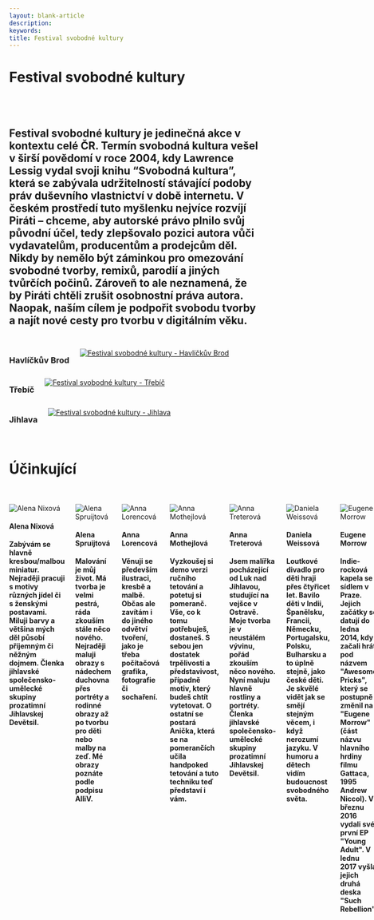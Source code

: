 ```yaml
---
layout: blank-article
description: 
keywords: 
title: Festival svobodné kultury
---
```


<div class="pce-hero pce-hero--entry">
    <div class="pce-hero__content">
        <h1 class="c-page-title">Festival svobodné kultury</h1><br><br>
        <h2 class="t-h4-alt">
          Festival svobodné kultury je jedinečná akce v kontextu celé ČR. Termín svobodná kultura vešel v širší povědomí v roce 2004, kdy Lawrence Lessig vydal svoji knihu “Svobodná kultura”, která se zabývala udržitelností stávající podoby práv duševního vlastnictví v době internetu. V českém prostředí tuto myšlenku nejvíce rozvíjí Piráti – chceme, aby autorské právo plnilo svůj původní účel, tedy zlepšovalo pozici autora vůči vydavatelům, producentům a prodejcům děl. Nikdy by nemělo být záminkou pro omezování svobodné tvorby, remixů, parodií a jiných tvůrčích počinů. Zároveň to ale neznamená, že by Piráti chtěli zrušit osobnostní práva autora. Naopak, naším cílem je podpořit svobodu tvorby a najít nové cesty pro tvorbu v digitálním věku.
      </h2>
    </div>
</div>
<br>
<div class="o-section">
  <div class="row">
    <div class="columns medium-4">
      <div class="o-section-header o-section-header--bordered">
        <h3 class="o-section__heading t-h4-alt">Havlíčkův Brod</h3>
      </div>
      <a href="/cinnost/fsk/havlbrod/"><img src="https://raw.githubusercontent.com/pirati-web/vysocina.pirati.cz/master/assets/img/fsk/havlbrod.png" alt="Festival svobodné kultury - Havlíčkův Brod" style="margin:10px 0px"></a>
    </div>
    <div class="columns medium-4">
      <div class="o-section-header o-section-header--bordered">
        <h3 class="o-section__heading t-h4-alt">Třebíč</h3>
      </div>
      <a href="/cinnost/fsk/trebic/"><img src="https://raw.githubusercontent.com/pirati-web/vysocina.pirati.cz/master/assets/img/fsk/trebic.png" alt="Festival svobodné kultury - Třebíč" style="margin:10px 0px"></a>
    </div>
    <div class="columns medium-4">
      <div class="o-section-header o-section-header--bordered">
        <h3 class="o-section__heading t-h4-alt">Jihlava</h3>
      </div>
      <a href="/cinnost/fsk/jihlava/"><img src="https://raw.githubusercontent.com/pirati-web/vysocina.pirati.cz/master/assets/img/fsk/jihlava.png" alt="Festival svobodné kultury - Jihlava" style="margin:10px 0px"></a>
    </div>
  </div>
</div>
<br>

<div class="pce-hero pce-hero--entry">
    <div class="pce-hero__content">
        <h1 class="c-page-title">Účinkující</h1><br><br>        
    </div>
</div>
<div class="o-section">
<div class="row"> 
<div class="columns medium-12">          
 
<div class="c-program-candidates"><div class="c-program-candidate-badge"><div class="c-program-candidate-badge__avatar"><img 
            src="https://raw.githubusercontent.com/pirati-web/vysocina.pirati.cz/master/assets/img/fsk/alena_nixova.png" 
            alt="Alena Nixová" 
class="c-program-candidate-badge__avatar-image"></div><div class="c-program-candidate-badge__description"><h4 class="c-program-candidate-badge__name"><span class="c-headline-anchor">
            Alena Nixová
</span></h4><strong class="c-program-candidate-badge__profession">
            Zabývám se hlavně kresbou/malbou miniatur. Nejraději pracuji s motivy různých jídel či s ženskými postavami. Miluji barvy a většina mých děl působí příjemným či něžným dojmem. Členka jihlavské společensko-umělecké skupiny prozatimní Jihlavskej Devětsil.
</strong></div></div></div>  
  
<div class="c-program-candidates"><div class="c-program-candidate-badge"><div class="c-program-candidate-badge__avatar"><img 
            src="https://raw.githubusercontent.com/pirati-web/vysocina.pirati.cz/master/assets/img/fsk/alena_spruijtova.png" 
            alt="Alena Spruijtová" 
class="c-program-candidate-badge__avatar-image"></div><div class="c-program-candidate-badge__description"><h4 class="c-program-candidate-badge__name"><span class="c-headline-anchor">
            Alena Spruijtová
</span></h4><strong class="c-program-candidate-badge__profession">
            Malování je můj život. Má tvorba je velmi pestrá, ráda zkouším stále něco nového. Nejraději maluji obrazy s nádechem duchovna přes portréty a rodinné obrazy až po tvorbu pro děti nebo malby na zeď. Mé obrazy poznáte podle podpisu AlliV.
</strong></div></div></div>
  
<div class="c-program-candidates"><div class="c-program-candidate-badge"><div class="c-program-candidate-badge__avatar"><img 
            src="https://raw.githubusercontent.com/pirati-web/vysocina.pirati.cz/master/assets/img/fsk/anna_lorencova.png" 
            alt="Anna Lorencová" 
class="c-program-candidate-badge__avatar-image"></div><div class="c-program-candidate-badge__description"><h4 class="c-program-candidate-badge__name"><span class="c-headline-anchor">
            Anna Lorencová
</span></h4><strong class="c-program-candidate-badge__profession">
            Věnuji se především ilustraci, kresbě a malbě. Občas ale zavítám i do jiného odvětví tvoření, jako je třeba počítačová grafika, fotografie či sochaření.
</strong></div></div></div>
  
<div class="c-program-candidates"><div class="c-program-candidate-badge"><div class="c-program-candidate-badge__avatar"><img 
            src="https://raw.githubusercontent.com/pirati-web/vysocina.pirati.cz/master/assets/img/fsk/anna_mothejlova.png" 
            alt="Anna Mothejlová" 
class="c-program-candidate-badge__avatar-image"></div><div class="c-program-candidate-badge__description"><h4 class="c-program-candidate-badge__name"><span class="c-headline-anchor">
            Anna Mothejlová
</span></h4><strong class="c-program-candidate-badge__profession">
            Vyzkoušej si demo verzi ručního tetování a potetuj si pomeranč. Vše, co k tomu potřebuješ, dostaneš. S sebou jen dostatek trpělivosti a představivost, případně motiv, který budeš chtít vytetovat. O ostatní se postará Anička, která se na pomerančích učila handpoked tetování a tuto techniku teď představí i vám.
</strong></div></div></div>  
  
<div class="c-program-candidates"><div class="c-program-candidate-badge"><div class="c-program-candidate-badge__avatar"><img 
            src="https://raw.githubusercontent.com/pirati-web/vysocina.pirati.cz/master/assets/img/fsk/anna_treterova.png" 
            alt="Anna Treterová" 
class="c-program-candidate-badge__avatar-image"></div><div class="c-program-candidate-badge__description"><h4 class="c-program-candidate-badge__name"><span class="c-headline-anchor">
            Anna Treterová
</span></h4><strong class="c-program-candidate-badge__profession">
            Jsem malířka pocházející od Luk nad Jihlavou, studující na vejšce v Ostravě. Moje tvorba je v neustálém vývinu, pořád zkouším něco nového. Nyní maluju hlavně rostliny a portréty. Členka jihlavské společensko-umělecké skupiny prozatimní Jihlavskej Devětsil.
</strong></div></div></div>

<div class="c-program-candidates"><div class="c-program-candidate-badge"><div class="c-program-candidate-badge__avatar"><img 
            src="https://raw.githubusercontent.com/pirati-web/vysocina.pirati.cz/master/assets/img/fsk/daniela_weissova.png" 
            alt="Daniela Weissová" 
class="c-program-candidate-badge__avatar-image"></div><div class="c-program-candidate-badge__description"><h4 class="c-program-candidate-badge__name"><span class="c-headline-anchor">
            Daniela Weissová
</span></h4><strong class="c-program-candidate-badge__profession">
            Loutkové divadlo pro děti hraji přes čtyřicet let. Bavilo děti v Indii, Španělsku, Francii, Německu, Portugalsku, Polsku, Bulharsku a to úplně stejně, jako české děti. Je skvělé vidět jak se smějí stejným věcem, i když nerozumí jazyku. V humoru a dětech vidím budoucnost svobodného světa.
</strong></div></div></div>
  
<div class="c-program-candidates"><div class="c-program-candidate-badge"><div class="c-program-candidate-badge__avatar"><img 
            src="https://raw.githubusercontent.com/pirati-web/vysocina.pirati.cz/master/assets/img/fsk/eugene_morrow.png" 
            alt="Eugene Morrow" 
class="c-program-candidate-badge__avatar-image"></div><div class="c-program-candidate-badge__description"><h4 class="c-program-candidate-badge__name"><span class="c-headline-anchor">
            Eugene Morrow
</span></h4><strong class="c-program-candidate-badge__profession">
            Indie-rocková kapela se sídlem v Praze. Jejich začátky se datují do ledna 2014, kdy začali hrát pod názvem "Awesome Pricks", který se postupně změnil na "Eugene Morrow" (část názvu hlavního hrdiny filmu Gattaca, 1995 Andrew Niccol). V březnu 2016 vydali své první EP "Young Adult". V lednu 2017 vyšla jejich druhá deska "Such Rebellion".
</strong></div></div></div>

<div class="c-program-candidates"><div class="c-program-candidate-badge"><div class="c-program-candidate-badge__avatar"><img 
            src="https://raw.githubusercontent.com/pirati-web/vysocina.pirati.cz/master/assets/img/fsk/eva_matejovicova.png" 
            alt="Eva Matejovičová" 
class="c-program-candidate-badge__avatar-image"></div><div class="c-program-candidate-badge__description"><h4 class="c-program-candidate-badge__name"><span class="c-headline-anchor">
            Eva Matejovičová
</span></h4><strong class="c-program-candidate-badge__profession">
            Študujem animovanú tvorbu na Pražskej FAMU. Okrem animovania sa venujem aj ilustrácií. V mojich prácach sa často objavujú motívy z mytológie či zvieratá. Umenie pre mňa nieje len práca ale niečo, čo ma v živote najviac napĺňa a poháňa dopredu.
</strong></div></div></div>
  
<div class="c-program-candidates"><div class="c-program-candidate-badge"><div class="c-program-candidate-badge__avatar"><img 
            src="https://raw.githubusercontent.com/pirati-web/vysocina.pirati.cz/master/assets/img/fsk/filip_versteeg.png" 
            alt="Filip Versteeg" 
class="c-program-candidate-badge__avatar-image"></div><div class="c-program-candidate-badge__description"><h4 class="c-program-candidate-badge__name"><span class="c-headline-anchor">
            Filip Versteeg
</span></h4><strong class="c-program-candidate-badge__profession">
            Sám stále hledám, jak vyplnit svůj životní čas, který mi je dán, tak jsem se rozhodl stát se bardem. Rád píši, od sbírek až po filozofické básně na rozbití mysli, a občas si něco zahraji na trombon. Zajímá mne společenské dění a rád poznávám nové myšlenky a milé lidi. Snažím se vybarvit volné plochy, co tento svět dává, celým spektrem barev. Jeden ze zakladatelů jihlavské společensko-umělecké skupiny prozatimní Jihlavskej Devětsil.
</strong></div></div></div>
  
<div class="c-program-candidates"><div class="c-program-candidate-badge"><div class="c-program-candidate-badge__avatar"><img 
            src="https://raw.githubusercontent.com/pirati-web/vysocina.pirati.cz/master/assets/img/fsk/gabriela_vaclavkova.png" 
            alt="Gabriela Václavková" 
class="c-program-candidate-badge__avatar-image"></div><div class="c-program-candidate-badge__description"><h4 class="c-program-candidate-badge__name"><span class="c-headline-anchor">
            Gabriela Václavková
</span></h4><strong class="c-program-candidate-badge__profession">
            Maluji od chvíle, co jsem udržela v ruce tužku. Věnuji se převážně olejomalbě a malbě akrylem. Pokud chcete vidět spoustu zářivých barev, pozitivně laděné obrazy krásných žen, tak musíte dorazit!
</strong></div></div></div>
  
<div class="c-program-candidates"><div class="c-program-candidate-badge"><div class="c-program-candidate-badge__avatar"><img 
            src="https://raw.githubusercontent.com/pirati-web/vysocina.pirati.cz/master/assets/img/fsk/iva_ruzickova.png" 
            alt="Iva Růžičková" 
class="c-program-candidate-badge__avatar-image"></div><div class="c-program-candidate-badge__description"><h4 class="c-program-candidate-badge__name"><span class="c-headline-anchor">
            Iva Růžičková
</span></h4><strong class="c-program-candidate-badge__profession">
            Vyjadřuji se výtvarně i literárně. Moje poslední výstava byla v Chomutově pořádaná Ženským spolkem a byla složená ze série figurálních, zejména mateřských motivů. Mým tvůrčím alter egem je umělecká identita nazvaná Nástřih Hráze, která aktivistickým způsobem na bázi sarkasmu a humoru reflektuje bezpráví páchané na ženách v porodnicích. Nástřih Hráze vystavovala v mnoha městech ČR, také na Klinice nebo na lodi Avoid v Praze, a napsala sbírku Zvrácené verše. V rámci "vážné" literární tvorby jsem autorkou povídek, s úspěchem se setkala na veřejných čtení práce Deník sígra.
</strong></div></div></div>

<div class="c-program-candidates"><div class="c-program-candidate-badge"><div class="c-program-candidate-badge__avatar"><img 
            src="https://raw.githubusercontent.com/pirati-web/vysocina.pirati.cz/master/assets/img/fsk/jakub_hlavac.png" 
            alt="Jakub Hlaváč" 
class="c-program-candidate-badge__avatar-image"></div><div class="c-program-candidate-badge__description"><h4 class="c-program-candidate-badge__name"><span class="c-headline-anchor">
            Jakub Hlaváč
</span></h4><strong class="c-program-candidate-badge__profession">
            Jsem Kuba Hlaváč, živím se sekáním dřeva. Sekáním dřeva se živím už tři roky, je to zatím nejlepší práce. Zkoušel jsem to i u železničářů, ale tam jsem neuplatnil svůj potencionál. Nikde totiž nechcou zaměstnávat takovýhohle kluka se sekerou, protože hnedka mají předsudky. Ale ne, já jsem tady proto abych sekal dřevo a za tím si jdu!
</strong></div></div></div>

<div class="c-program-candidates"><div class="c-program-candidate-badge"><div class="c-program-candidate-badge__avatar"><img 
            src="https://raw.githubusercontent.com/pirati-web/vysocina.pirati.cz/master/assets/img/fsk/jana_paskova.png" 
            alt="Jana Pašková" 
class="c-program-candidate-badge__avatar-image"></div><div class="c-program-candidate-badge__description"><h4 class="c-program-candidate-badge__name"><span class="c-headline-anchor">
            Jana Pašková
</span></h4><strong class="c-program-candidate-badge__profession">
            Téměř patnáct let je sklo součástí mého života. Velkou výzvou bylo pro mě setkání s foukaným sklem asi před třemi lety. Po stovkách hodin, desítkách vulgárních slov a kilech zničeného skla se dostavily výsledky – už je mi po tom všem jasné, proč "foukačů" korálků je na světě tam málo! Při výrobě svých skleněných šperků miluji jednoduché tvary a transparentní odstíny. Kombinace skla a světla vytváří krásné obrazy a sklo se stává živým materiálem plným překvapení a náhodné krásy.
</strong></div></div></div>

<div class="c-program-candidates"><div class="c-program-candidate-badge"><div class="c-program-candidate-badge__avatar"><img 
            src="https://raw.githubusercontent.com/pirati-web/vysocina.pirati.cz/master/assets/img/fsk/jiri_trzil.png" 
            alt="Jiří Tržil" 
class="c-program-candidate-badge__avatar-image"></div><div class="c-program-candidate-badge__description"><h4 class="c-program-candidate-badge__name"><span class="c-headline-anchor">
            Jiří Tržil
</span></h4><strong class="c-program-candidate-badge__profession">
            Básník přítomného životního postoje a okamžiku, afektovaný ve své niterní všednosti, inspirující se vším, co má naději být víc, než čím tyto věci byly včera nebo ještě mnohem dřív.
</strong></div></div></div>

<div class="c-program-candidates"><div class="c-program-candidate-badge"><div class="c-program-candidate-badge__avatar"><img 
            src="https://raw.githubusercontent.com/pirati-web/vysocina.pirati.cz/master/assets/img/fsk/jitka_fischerova.png" 
            alt="Jitka Fischerová" 
class="c-program-candidate-badge__avatar-image"></div><div class="c-program-candidate-badge__description"><h4 class="c-program-candidate-badge__name"><span class="c-headline-anchor">
            Jitka Fischerová
</span></h4><strong class="c-program-candidate-badge__profession">
            Jitka Fischerová, výtvarnice. Příroda... Ve všech formách a podobách. Nechci se soustředit jen na to, co je všeobecně vnímáno jako krásné... Snažím se hledat souvislosti a vidět věci v širším kontextu, než jaký nabízí první pohled.
</strong></div></div></div>

<div class="c-program-candidates"><div class="c-program-candidate-badge"><div class="c-program-candidate-badge__avatar"><img 
            src="https://raw.githubusercontent.com/pirati-web/vysocina.pirati.cz/master/assets/img/fsk/jolana_martin.png" 
            alt="Jolana a Martin" 
class="c-program-candidate-badge__avatar-image"></div><div class="c-program-candidate-badge__description"><h4 class="c-program-candidate-badge__name"><span class="c-headline-anchor">
            Jolana a Martin
</span></h4><strong class="c-program-candidate-badge__profession">
            Jsme skoro-příbuzní, oba rádi fotíme, analogově přes dva roky. Od začátku roku jsme se snažili naše práce propojit. Navzájem jsme si posílali fotky, fotili odpovědi, a inspirujíc se navzájem, tvořili výstavu jménem Odrazy – fotografický dialog. Zachycujeme náš vnitřní svět na hranici snů a reality, deník, vizuální rozhovor, příběh. Chcete-li, báseň s barevnými verši "spojené zlatou linkou" (z návštěvní knihy, srpen 2019).
</strong></div></div></div> 

<div class="c-program-candidates"><div class="c-program-candidate-badge"><div class="c-program-candidate-badge__avatar"><img 
            src="https://raw.githubusercontent.com/pirati-web/vysocina.pirati.cz/master/assets/img/fsk/kristina_nemcova.png" 
            alt="Kristina Němcová" 
class="c-program-candidate-badge__avatar-image"></div><div class="c-program-candidate-badge__description"><h4 class="c-program-candidate-badge__name"><span class="c-headline-anchor">
            Kristina Němcová
</span></h4><strong class="c-program-candidate-badge__profession">
            Jsem stejně stará jako filmová verze Kytice a až vyrostu, budu novinářka, ale od publicistického psaní si ráda odskočím k psaní tvůrčímu. I když je to jako nebe a dudy, tyto dva tábory se mohou i úzce propojit. Celospolečenská témata jako rovnoprávnost nebo ekologie kromě svých článků ráda promítám i do svých básní.
</strong></div></div></div>
  
<div class="c-program-candidates"><div class="c-program-candidate-badge"><div class="c-program-candidate-badge__avatar"><img 
            src="https://raw.githubusercontent.com/pirati-web/vysocina.pirati.cz/master/assets/img/fsk/lenka_sromova.png" 
            alt="Lenka Šromová" 
class="c-program-candidate-badge__avatar-image"></div><div class="c-program-candidate-badge__description"><h4 class="c-program-candidate-badge__name"><span class="c-headline-anchor">
            Lenka Šromová
</span></h4><strong class="c-program-candidate-badge__profession">
            Ve volném čase se věnuji hand letteringu neboli krasopsaní. Nahlížím na písmo trochu jinak, než nás to učili ve škole, a snažím se tak převádět slova na papír novým, kreativnějším způsobem.
</strong></div></div></div>
  
<div class="c-program-candidates"><div class="c-program-candidate-badge"><div class="c-program-candidate-badge__avatar"><img 
            src="https://raw.githubusercontent.com/pirati-web/vysocina.pirati.cz/master/assets/img/fsk/martin_jelinek.png" 
            alt="Martin Jelínek" 
class="c-program-candidate-badge__avatar-image"></div><div class="c-program-candidate-badge__description"><h4 class="c-program-candidate-badge__name"><span class="c-headline-anchor">
            Martin Jelínek
</span></h4><strong class="c-program-candidate-badge__profession">
            Zachytím co vidím, jak to cítím. Performance, polotický happening, křik ve tmě, barva na čele i na penisu. Maluju z potřeby vidět a chápat. Píšu abych se neudusil. Piják slov. Malíř bez plátna. IDIOT
</strong></div></div></div>
  
<div class="c-program-candidates"><div class="c-program-candidate-badge"><div class="c-program-candidate-badge__avatar"><img 
            src="https://raw.githubusercontent.com/pirati-web/vysocina.pirati.cz/master/assets/img/fsk/michal_schmidt.png" 
            alt="Michal Schmidt" 
class="c-program-candidate-badge__avatar-image"></div><div class="c-program-candidate-badge__description"><h4 class="c-program-candidate-badge__name"><span class="c-headline-anchor">
            Michal Schmidt
</span></h4><strong class="c-program-candidate-badge__profession">
            Slamový básník, kterého nikdo nezná. Scenárista, jenž se nedostal napoprvé na FAMU o šest bodů. Režisér, jehož krátký dokument měl premiéru na Ukrajině u ruských hranic. Cestovatel, který málem umřel na podchlazení v Londýně. Umělec, jenž to slovo nesnáší a nepovažuje se za něj. Rodák z Třebíče, který už pět let žije ve Vladislavi a z toho čtyři roky studoval střední filmovku ve Zlíně. Jestli jsem vás neodradil svým popisem, rád se s vámi potkám na svém sólo slamu před Trubkou! Tak 27. v pátek, pokud mi neujede vlak!
</strong></div></div></div>
 
<div class="c-program-candidates"><div class="c-program-candidate-badge"><div class="c-program-candidate-badge__avatar"><img 
            src="ZDE CHYBI OBRAZEK" 
            alt="Milus Kotisova" 
class="c-program-candidate-badge__avatar-image"></div><div class="c-program-candidate-badge__description"><h4 class="c-program-candidate-badge__name"><span class="c-headline-anchor">
            Miluš  Kotišová
</span></h4><strong class="c-program-candidate-badge__profession">
            Překladatelka, lektorka cizích jazyků, metodička sebeřízeného a svobodného učení. V roce 2017 založila Pirátskou putovní univerzitu, iniciativu zdola v České pirátské straně usilující o inovace ve vzdělávání i v politice. Jako její kurátorka zde rozvíjí koncept vědomého vnořeného učení v rámci politické praxe. PPU podporuje a rozvíjí deliberativní a participativní přístupy/metodiky, dělá vlastní výzkum (!) s důrazem na důslednou syntézu vědění, rozvíjí koncept péče jako jeden z kontrapunktů k silovému aspektu politiky a v neposlední řadě dialogickou kulturu spolupráce a nenásilí. 
V letošním roce Miluš vydala knihu Jazyk nepoznaný: peníze, kde přináší důkazy, že peníze jsou jazyk a co z toho plyne pro politiku a společnost obecně. Aktuálně proto rozvíjí tzv. vícerozměrnou cenu, která slouží jako informace nikoli pro spotřebitele, ale občana. Za nejdůležitější studijní program PPU považuje Vzdělávací architekturu, která zkoumá 5. a 6. rozměr veřejného prostoru.
</strong></div></div></div>
 
<div class="c-program-candidates"><div class="c-program-candidate-badge"><div class="c-program-candidate-badge__avatar"><img 
            src="https://raw.githubusercontent.com/pirati-web/vysocina.pirati.cz/master/assets/img/fsk/ortodoxni_jidas.png" 
            alt="Ortodoxní Jidáš" 
class="c-program-candidate-badge__avatar-image"></div><div class="c-program-candidate-badge__description"><h4 class="c-program-candidate-badge__name"><span class="c-headline-anchor">
            Ortodoxní Jidáš
</span></h4><strong class="c-program-candidate-badge__profession">
            Ortodoxní Jidáš vystupuje se svojí kapelou a předvádí svěží koncertní elektronickou show, jeho debutové album vyšlo v létě roku 2014, první klip se jmenoval EuroTest. Před pár lety Jidáš vyrukoval s videoklipem nazvaným Jidáš a Mikuláš. </strong></div></div></div>  
            
<div class="c-program-candidates"><div class="c-program-candidate-badge"><div class="c-program-candidate-badge__avatar"><img 
            src="https://raw.githubusercontent.com/pirati-web/vysocina.pirati.cz/master/assets/img/fsk/pavel_hlavac.png" 
            alt="Pavel Hlaváč" 
class="c-program-candidate-badge__avatar-image"></div><div class="c-program-candidate-badge__description"><h4 class="c-program-candidate-badge__name"><span class="c-headline-anchor">
            Pavel Hlaváč
</span></h4><strong class="c-program-candidate-badge__profession">
            Jmenuji se Pavel Hlaváč ročník 1951. Jsem končící výtvarník-hrající blues a frézař. Do svých obrazů vkládám blues - do blues zase obrazy a snívám o mé frézce krasavici.
</strong></div></div></div>              

<div class="c-program-candidates"><div class="c-program-candidate-badge"><div class="c-program-candidate-badge__avatar"><img 
            src="https://raw.githubusercontent.com/pirati-web/vysocina.pirati.cz/master/assets/img/fsk/sinks.png" 
            alt="sinks" 
class="c-program-candidate-badge__avatar-image"></div><div class="c-program-candidate-badge__description"><h4 class="c-program-candidate-badge__name"><span class="c-headline-anchor">
            sinks
</span></h4><strong class="c-program-candidate-badge__profession">
            Brněnská post-punková kapela sinks ve své hudbě volně přechází tam a zpět přes hranici hluku a klidných harmonických pasáží. Minimalisticky výbušné pojetí instrumentálních částí inspirované prvopočátky žánru post-punk je doplněno nevybíravě expresivním vokálním projevem.
</strong></div></div></div>

<div class="c-program-candidates"><div class="c-program-candidate-badge"><div class="c-program-candidate-badge__avatar"><img 
            src="https://raw.githubusercontent.com/pirati-web/vysocina.pirati.cz/master/assets/img/fsk/the_desperate_mind.png" 
            alt="The Desperate Mind" 
class="c-program-candidate-badge__avatar-image"></div><div class="c-program-candidate-badge__description"><h4 class="c-program-candidate-badge__name"><span class="c-headline-anchor">
            The Desperate Mind
</span></h4><strong class="c-program-candidate-badge__profession">
            The Desperate Mind je čtyřčlenná punkrocková / melodic hardcore punk kapela, ovlivněná především americkými punkovými kapelami Anti-Flag a Strike Anywhere. Tvoří ji Martin J. Polák, Filip Buršík, David Havelka a Winc Janeček. Kapela vznikla v roce 2011, má za sebou tour po ČR i Evropě (zejména Německo) a několik studiových počinů. V současné době připravuje nové album, "All Walls Will Fall".
</strong></div></div></div>
  
<div class="c-program-candidates"><div class="c-program-candidate-badge"><div class="c-program-candidate-badge__avatar"><img 
            src="https://raw.githubusercontent.com/pirati-web/vysocina.pirati.cz/master/assets/img/fsk/thrashsurf.png" 
            alt="THRASHSURF" 
class="c-program-candidate-badge__avatar-image"></div><div class="c-program-candidate-badge__description"><h4 class="c-program-candidate-badge__name"><span class="c-headline-anchor">
            THRASHSURF
</span></h4><strong class="c-program-candidate-badge__profession">
            Hrdinové dělnické třídy zamilovaní do současné australské scény. Tvrdý kytary, úsporná angličtina, švoncek humor, snapbacky, vzpomínky na hokejový bitky a videopůjčovny. Jejich druhá nahrávka se prý už vytesává do masivu Thrashmore a bude hitovejší a tvrdší. Nebuď pleš a jeď thrash!
</strong></div></div></div>
  
<div class="c-program-candidates"><div class="c-program-candidate-badge"><div class="c-program-candidate-badge__avatar"><img 
            src="https://raw.githubusercontent.com/pirati-web/vysocina.pirati.cz/master/assets/img/fsk/veronika_vohralikova.png" 
            alt="Veronika Vohralíková" 
class="c-program-candidate-badge__avatar-image"></div><div class="c-program-candidate-badge__description"><h4 class="c-program-candidate-badge__name"><span class="c-headline-anchor">
            Veronika Vohralíková
</span></h4><strong class="c-program-candidate-badge__profession">
            Jsem studentka Masarykovy univerzity na oboru Dějiny umění a ve volném čase se věnuji tisku z výšky – linorytu a dřevořezu. Moje náměty nejčastěji zachycují nepořádek (prostě bordel), který jsem se snažila povýšit na zátiší.
</strong></div></div></div>

<div class="c-program-candidates"><div class="c-program-candidate-badge"><div class="c-program-candidate-badge__avatar"><img 
            src="https://raw.githubusercontent.com/pirati-web/vysocina.pirati.cz/master/assets/img/fsk/vzhuru_a_niz.png" 
            alt="Vzhůru a níž" 
class="c-program-candidate-badge__avatar-image"></div><div class="c-program-candidate-badge__description"><h4 class="c-program-candidate-badge__name"><span class="c-headline-anchor">
            Vzhůru a níž
</span></h4><strong class="c-program-candidate-badge__profession">
            Jsme kapela, která funguje už pro nás těžko uvěřitelných 8 let. Za tu dobu jsme toho zažili spoustu – od koncertů pro pár lidiček v klubu na druhý straně republiky po hraní před velkýma kapelama. Pokaždý je pro nás ale hraní počínaje cestou na koncert ta největší svoboda, jakou můžeme zažít. Jsme rádi, že se můžeme zapojit do akce, která tyhle hodnoty (jedince či skupiny, kteří se věnují tomu, co je baví) podporuje.
</strong></div></div></div>

</div>
</div>
</div>
